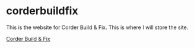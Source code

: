# corderbuildfix
This is the website for Corder Build &amp; Fix. This is where I will store the site.

[Corder Build & Fix](https://corderbuildandfix.com)
